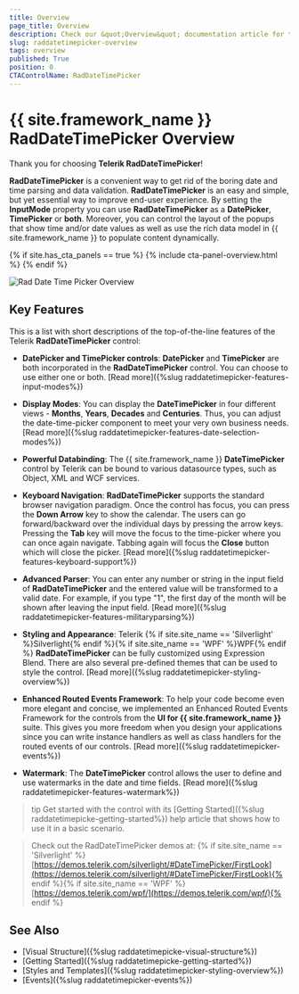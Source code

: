 ```yaml
---
title: Overview
page_title: Overview
description: Check our &quot;Overview&quot; documentation article for the RadDateTimePicker {{ site.framework_name }} control.
slug: raddatetimepicker-overview
tags: overview
published: True
position: 0
CTAControlName: RadDateTimePicker
---
```


# {{ site.framework_name }} RadDateTimePicker Overview

Thank you for choosing __Telerik RadDateTimePicker__!        

__RadDateTimePicker__ is a convenient way to get rid of the boring date and time parsing and data validation. __RadDateTimePicker__ is an easy and simple, but yet essential way to improve end-user experience. By setting the **InputMode** property you can use __RadDateTimePicker__ as a __DatePicker__, __TimePicker__ or __both__. Moreover, you can control the layout of the popups that show time and/or date values as well as use the rich data model in {{ site.framework_name }} to populate content dynamically.

{% if site.has_cta_panels == true %}
{% include cta-panel-overview.html %}
{% endif %}

![Rad Date Time Picker Overview](images/RadDateTimePicker_Overview_02.png)

## Key Features

This is a list with short descriptions of the top-of-the-line features of the Telerik __RadDateTimePicker__ control:        

* __DatePicker and TimePicker controls__: __DatePicker__ and __TimePicker__ are both incorporated in the __RadDateTimePicker__ control. You can choose to use either one or both. [Read more]({%slug raddatetimepicker-features-input-modes%})

* __Display Modes__: You can display the __DateTimePicker__ in four different views - **Months**, **Years**, **Decades** and **Centuries**. Thus, you can adjust the date-time-picker component to meet your very own business needs. [Read more]({%slug raddatetimepicker-features-date-selection-modes%})

* __Powerful Databinding__: The {{ site.framework_name }} __DateTimePicker__ control by Telerik can be bound to various datasource types, such as Object, XML and WCF services.          

* __Keyboard Navigation__: __RadDateTimePicker__ supports the standard browser navigation paradigm. Once the control has focus, you can press the **Down Arrow** key to show the calendar. The users can go forward/backward over the individual days by pressing the arrow keys. Pressing the **Tab** key will move the focus to the time-picker where you can once again navigate. Tabbing again will focus the **Close** button which will close the picker. [Read more]({%slug raddatetimepicker-features-keyboard-support%})

* __Advanced Parser__: You can enter any number or string in the input field of __RadDateTimePicker__ and the entered value will be transformed to a valid date.  For example, if you type "1", the first day of the month will be shown after leaving the input field. [Read more]({%slug raddatetimepicker-features-militaryparsing%})

* __Styling and Appearance__: Telerik {% if site.site_name == 'Silverlight' %}Silverlight{% endif %}{% if site.site_name == 'WPF' %}WPF{% endif %} __RadDateTimePicker__ can be fully customized using Expression Blend. There are also several pre-defined themes that can be used to style the control. [Read more]({%slug raddatetimepicker-styling-overview%})

* __Enhanced Routed Events Framework__: To help your code become even more elegant and concise, we implemented an Enhanced Routed Events Framework for the controls from the __UI for {{ site.framework_name }}__ suite.  This gives you more freedom when you design your applications since you can write instance handlers as well as class handlers for the routed events of our controls. [Read more]({%slug raddatetimepicker-events%})

* __Watermark__: The __DateTimePicker__ control allows the user to define and use watermarks in the date and time fields. [Read more]({%slug raddatetimepicker-features-watermark%})

>tip Get started with the control with its [Getting Started]({%slug raddatetimepicke-getting-started%}) help article that shows how to use it in a basic scenario.

>Check out the RadDateTimePicker demos at: {% if site.site_name == 'Silverlight' %}[https://demos.telerik.com/silverlight/#DateTimePicker/FirstLook](https://demos.telerik.com/silverlight/#DateTimePicker/FirstLook){% endif %}{% if site.site_name == 'WPF' %}[https://demos.telerik.com/wpf/](https://demos.telerik.com/wpf/){% endif %}

## See Also

* [Visual Structure]({%slug raddatetimepicke-visual-structure%})
* [Getting Started]({%slug raddatetimepicke-getting-started%})
* [Styles and Templates]({%slug raddatetimepicker-styling-overview%})
* [Events]({%slug raddatetimepicker-events%})
